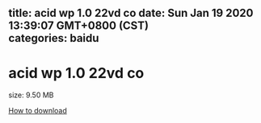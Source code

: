 
title: acid wp 1.0 22vd co
date: Sun Jan 19 2020 13:39:07 GMT+0800 (CST)    
categories: baidu
---

# acid wp 1.0 22vd co
size: 9.50 MB
 
 

[How to download](https://bpcam.bemobtrk.com/go/2ceec3aa-1ca2-46d6-b9ff-aaa5c184517c?jno=3747)